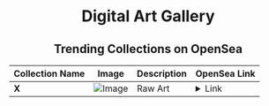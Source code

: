 <div align="center">

# Digital Art Gallery

## Trending Collections on OpenSea

| Collection Name                       | Image                                                                                     | Description                       | OpenSea Link                                                                                          |
|---------------------------------------|-------------------------------------------------------------------------------------------|-----------------------------------|--------------------------------------------------------------------------------------------------------|
| **X** | ![Image](https://i.seadn.io/s/raw/files/9696fc2308b685d32dbd357472468601.jpg?w=500&auto=format?w=200&auto=format) | Raw Art | <details><summary>Link</summary>[X](https://opensea.io/collection/x-478)</details> |

</div>